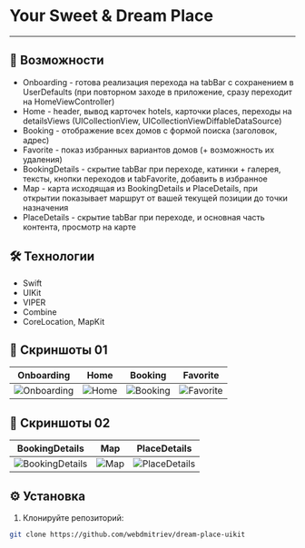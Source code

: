 # Your Sweet & Dream Place

---


## 🚀 Возможности
- Onboarding - готова реализация перехода на tabBar с сохранением в UserDefaults (при повторном заходе в приложение, сразу переходит на HomeViewController)
- Home - header, вывод карточек hotels, карточки places, переходы на detailsViews
(UICollectionView, UICollectionViewDiffableDataSource)
- Booking - отображение всех домов с формой поиска (заголовок, адрес)
- Favorite - показ избранных вариантов домов (+ возможность их удаления)
- BookingDetails - скрытие tabBar при переходе, катинки + галерея, тексты, кнопки переходов и tabFavorite, добавить в избранное
- Map - карта исходящая из BookingDetails и PlaceDetails, при открытии показывает маршрут от вашей текущей позиции до точки назначения
- PlaceDetails - скрытие tabBar при переходе, и основная часть контента, просмотр на карте


## 🛠 Технологии
- Swift
- UIKit
- VIPER
- Combine
- CoreLocation, MapKit


## 📸 Скриншоты 01
| Onboarding | Home | Booking | Favorite |
|--------------|--------------|--------------|--------------|
| ![Onboarding](https://api.webdmitriev.com/wp-content/uploads/2025/09/dream-place-uikit-01-scaled.jpg) | ![Home](https://api.webdmitriev.com/wp-content/uploads/2025/09/dream-place-uikit-02-scaled.jpg) | ![Booking](https://api.webdmitriev.com/wp-content/uploads/2025/09/dream-place-uikit-03-scaled.jpg) | ![Favorite](https://api.webdmitriev.com/wp-content/uploads/2025/09/dream-place-uikit-04-scaled.jpg) |


## 📸 Скриншоты 02
| BookingDetails | Map | PlaceDetails |
|--------------|--------------|--------------|
| ![BookingDetails](https://api.webdmitriev.com/wp-content/uploads/2025/09/dream-place-uikit-05-scaled.jpg) | ![Map](https://api.webdmitriev.com/wp-content/uploads/2025/09/dream-place-uikit-06-scaled.jpg) | ![PlaceDetails](https://api.webdmitriev.com/wp-content/uploads/2025/09/dream-place-uikit-07-scaled.jpg) |


## ⚙️ Установка

1. Клонируйте репозиторий:

```bash
git clone https://github.com/webdmitriev/dream-place-uikit
```
